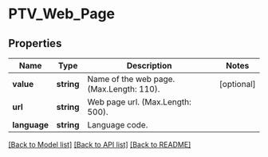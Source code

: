 # PTV_Web_Page

## Properties
Name | Type | Description | Notes
------------ | ------------- | ------------- | -------------
**value** | **string** | Name of the web page. (Max.Length: 110). | [optional] 
**url** | **string** | Web page url. (Max.Length: 500). | 
**language** | **string** | Language code. | 

[[Back to Model list]](../README.md#documentation-for-models) [[Back to API list]](../README.md#documentation-for-api-endpoints) [[Back to README]](../README.md)


